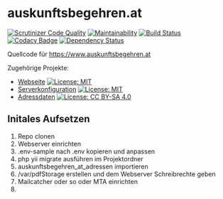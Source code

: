 # auskunftsbegehren.at


[![Scrutinizer Code Quality](https://scrutinizer-ci.com/g/cyber-perikarp/auskunftsbegehren_at/badges/quality-score.png?b=master)](https://scrutinizer-ci.com/g/cyber-perikarp/auskunftsbegehren_at/?branch=master)
[![Maintainability](https://api.codeclimate.com/v1/badges/6225f49da0e0ccaa7fde/maintainability)](https://codeclimate.com/github/cyber-perikarp/auskunftsbegehren_at/maintainability)
[![Build Status](https://travis-ci.org/cyber-perikarp/auskunftsbegehren_at.svg?branch=master)](https://travis-ci.org/cyber-perikarp/auskunftsbegehren_at)
[![Codacy Badge](https://api.codacy.com/project/badge/Grade/7f0a7585d0dd416ca7f2137c99812b4e)](https://www.codacy.com/app/deadda7a/auskunftsbegehren_at?utm_source=github.com&amp;utm_medium=referral&amp;utm_content=cyber-perikarp/auskunftsbegehren_at&amp;utm_campaign=Badge_Grade)
[![Dependency Status](https://www.versioneye.com/user/projects/5a325db20fb24f703eb74376/badge.svg?style=flat-square)](https://www.versioneye.com/user/projects/5a325db20fb24f703eb74376)

Quellcode für https://www.auskunftsbegehren.at

Zugehörige Projekte:
* [Webseite](https://github.com/cyber-perikarp/auskunftsbegehren_at) [![License: MIT](https://img.shields.io/badge/License-MIT-yellow.svg)](https://opensource.org/licenses/MIT)
* [Serverkonfiguration](https://github.com/cyber-perikarp/auskunftsbegehren_at_serverconfig) [![License: MIT](https://img.shields.io/badge/License-MIT-yellow.svg)](https://opensource.org/licenses/MIT)
* [Adressdaten](https://github.com/cyber-perikarp/auskunftsbegehren_at_adressen) [![License: CC BY-SA 4.0](https://img.shields.io/badge/License-CC%20BY--SA%204.0-lightgrey.svg)](https://creativecommons.org/licenses/by-sa/4.0/)

## Initales Aufsetzen
1. Repo clonen
2. Webserver einrichten
3. .env-sample nach .env kopieren und anpassen
4. php yii migrate ausführen im Projektordner
5. auskunftsbegehren_at_adressen importieren
6. /var/pdfStorage erstellen und dem Webserver Schreibrechte geben
7. Mailcatcher oder so oder MTA einrichten
8. <hier noch welche LaTeX Pakete man braucht schreiben>
